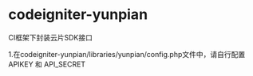 # codeigniter-yunpian
CI框架下封装云片SDK接口

 1.在codeigniter-yunpian/libraries/yunpian/config.php文件中，请自行配置 APIKEY 和 API_SECRET
